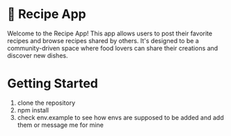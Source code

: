 # 🍲 Recipe App

Welcome to the Recipe App! This app allows users to post their favorite recipes and browse recipes shared by others. It's designed to be a community-driven space where food lovers can share their creations and discover new dishes.

# Getting Started

1. clone the repository
2. npm install
3. check env.example to see how envs are supposed to be added and add them or message me for mine
